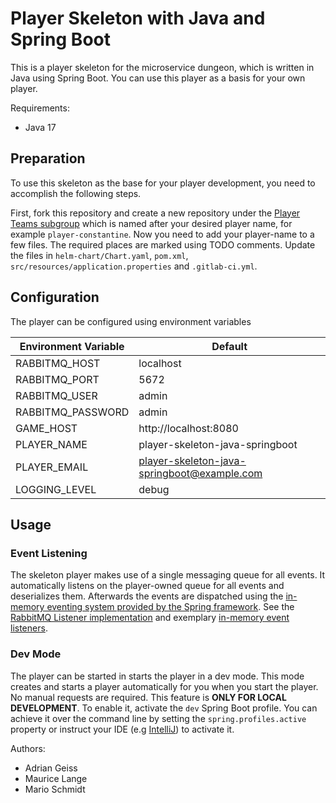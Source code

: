 # Player Skeleton with Java and Spring Boot

This is a player skeleton for the microservice dungeon, which is written in Java using Spring Boot.
You can use this player as a basis for your own player.

Requirements:
- Java 17

## Preparation

To use this skeleton as the base for your player development, you need to accomplish the following steps.

First, fork this repository and create a new repository under the [Player Teams subgroup](https://gitlab.com/the-microservice-dungeon/player-teams) which is named after your desired player name, for example `player-constantine`.
Now you need to add your player-name to a few files. The required places are marked using TODO comments.
Update the files in `helm-chart/Chart.yaml`, `pom.xml`, `src/resources/application.properties` and `.gitlab-ci.yml`.

## Configuration

The player can be configured using environment variables

| Environment Variable | Default                                      |
|----------------------|----------------------------------------------|
| RABBITMQ_HOST        | localhost                                    |
| RABBITMQ_PORT        | 5672                                         |
| RABBITMQ_USER        | admin                                        |
| RABBITMQ_PASSWORD    | admin                                        |
| GAME_HOST            | http://localhost:8080                        |
| PLAYER_NAME          | player-skeleton-java-springboot              |
| PLAYER_EMAIL         | player-skeleton-java-springboot@example.com  |
| LOGGING_LEVEL        | debug                                        |

## Usage

### Event Listening

The skeleton player makes use of a single messaging queue for all events. It automatically listens
on the player-owned queue for all events and deserializes them. Afterwards the events are dispatched
using the [in-memory eventing system provided by the Spring framework](https://docs.spring.io/spring-framework/reference/core/beans/context-introduction.html).
See the [RabbitMQ Listener implementation](src/main/java/thkoeln/dungeon/player/player/application/PlayerEventListener.java)
and exemplary [in-memory event listeners](src/main/java/thkoeln/dungeon/player/game/application/GameEventListener.java).

### Dev Mode
The player can be started in starts the player in a dev mode. 
This mode creates and starts a player automatically for you when you start the player. 
No manual requests are required.
This feature is **ONLY FOR LOCAL DEVELOPMENT**.
To enable it, activate the `dev` Spring Boot profile. 
You can achieve it over the command line by setting the `spring.profiles.active` property or 
instruct your IDE (e.g [IntelliJ](https://www.jetbrains.com/help/idea/run-debug-configuration-spring-boot.html#modify-options)) 
to activate it. 

Authors:
- Adrian Geiss
- Maurice Lange
- Mario Schmidt
